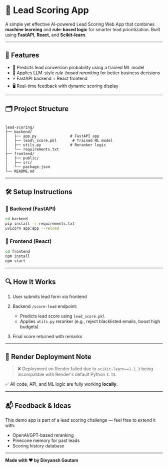 # 🚀 Lead Scoring App

A simple yet effective AI-powered Lead Scoring Web App that combines **machine learning** and **rule-based logic** for smarter lead prioritization. Built using **FastAPI**, **React**, and **Scikit-learn**.

---

## 🌟 Features

- 🎯 Predicts lead conversion probability using a trained ML model
- 🧠 Applies LLM-style *rule-based reranking* for better business decisions
- ⚡ FastAPI backend + React frontend
- 🖥️ Real-time feedback with dynamic scoring display

---

## 🗂️ Project Structure

```

lead-scoring/
├── backend/
│   ├── app.py               # FastAPI app
│   ├── lead\_score.pkl       # Trained ML model
│   ├── utils.py             # Reranker logic
│   └── requirements.txt
├── frontend/
│   ├── public/
│   ├── src/
│   └── package.json
└── README.md

````

---

## 🛠️ Setup Instructions

### 🔹 Backend (FastAPI)
```bash
cd backend
pip install -r requirements.txt
uvicorn app:app --reload
````

### 🔹 Frontend (React)

```bash
cd frontend
npm install
npm start
```

---

## 🔍 How It Works

1. User submits lead form via frontend
2. Backend `/score-lead` endpoint:

   * Predicts lead score using `lead_score.pkl`
   * Applies `utils.py` reranker (e.g., reject blacklisted emails, boost high budgets)
3. Final score returned with remarks

---

## 🚫 Render Deployment Note

> ❌ Deployment on Render failed due to `scikit-learn==1.1.3` being incompatible with Render's default Python `3.13`.

✅ All code, API, and ML logic are fully working **locally**.

---

## 📬 Feedback & Ideas

This demo app is part of a lead scoring challenge — feel free to extend it with:

* OpenAI/GPT-based reranking
* Pinecone memory for past leads
* Scoring history database

---

**Made with ❤️ by Divyansh Gautam**